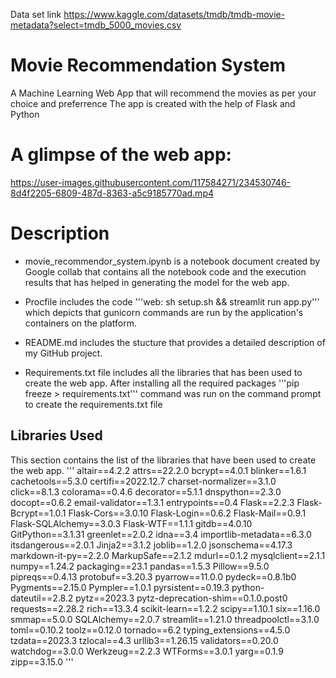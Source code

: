 Data set link https://www.kaggle.com/datasets/tmdb/tmdb-movie-metadata?select=tmdb_5000_movies.csv

# Movie Recommendation System

A Machine Learning Web App that will recommend the movies as per your choice and preferrence 
The app is created with the help of Flask and Python

# A glimpse of the web app:

https://user-images.githubusercontent.com/117584271/234530746-8d4f2205-6809-487d-8363-a5c9185770ad.mp4

 
 
 
# Description


* movie_recommendor_system.ipynb is a notebook document created by Google collab that contains all the notebook code
  and the execution results that has helped in generating the model for the web app.
* Procfile includes the code '''web: sh setup.sh && streamlit run app.py''' which depicts that gunicorn commands are run by the application's containers on the platform. 
* README.md includes the stucture that provides a detailed description of my GitHub project.



* Requirements.txt file includes all the libraries that has been used to create the web app. After installing all the required packages  '''pip freeze > requirements.txt''' command was run on the command prompt to create the requirements.txt file



 




## Libraries Used
This section contains the list of the libraries that have been used to create the web app. 
'''
altair==4.2.2
attrs==22.2.0
bcrypt==4.0.1
blinker==1.6.1
cachetools==5.3.0
certifi==2022.12.7
charset-normalizer==3.1.0
click==8.1.3
colorama==0.4.6
decorator==5.1.1
dnspython==2.3.0
docopt==0.6.2
email-validator==1.3.1
entrypoints==0.4
Flask==2.2.3
Flask-Bcrypt==1.0.1
Flask-Cors==3.0.10
Flask-Login==0.6.2
Flask-Mail==0.9.1
Flask-SQLAlchemy==3.0.3
Flask-WTF==1.1.1
gitdb==4.0.10
GitPython==3.1.31
greenlet==2.0.2
idna==3.4
importlib-metadata==6.3.0
itsdangerous==2.0.1
Jinja2==3.1.2
joblib==1.2.0
jsonschema==4.17.3
markdown-it-py==2.2.0
MarkupSafe==2.1.2
mdurl==0.1.2
mysqlclient==2.1.1
numpy==1.24.2
packaging==23.1
pandas==1.5.3
Pillow==9.5.0
pipreqs==0.4.13
protobuf==3.20.3
pyarrow==11.0.0
pydeck==0.8.1b0
Pygments==2.15.0
Pympler==1.0.1
pyrsistent==0.19.3
python-dateutil==2.8.2
pytz==2023.3
pytz-deprecation-shim==0.1.0.post0
requests==2.28.2
rich==13.3.4
scikit-learn==1.2.2
scipy==1.10.1
six==1.16.0
smmap==5.0.0
SQLAlchemy==2.0.7
streamlit==1.21.0
threadpoolctl==3.1.0
toml==0.10.2
toolz==0.12.0
tornado==6.2
typing_extensions==4.5.0
tzdata==2023.3
tzlocal==4.3
urllib3==1.26.15
validators==0.20.0
watchdog==3.0.0
Werkzeug==2.2.3
WTForms==3.0.1
yarg==0.1.9
zipp==3.15.0
'''
